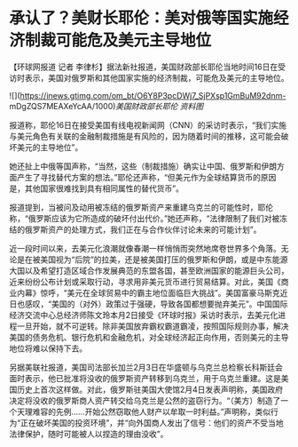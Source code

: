 # 承认了？美财长耶伦：美对俄等国实施经济制裁可能危及美元主导地位

【环球网报道 记者 李律杉】据法新社报道，美国财政部长耶伦当地时间16日在受访时表示，美国对俄罗斯和其他国家实施的经济制裁，可能危及美元的主导地位。

![](https://inews.gtimg.com/om_bt/O6Y8P3pcDWj7_SjPXsp1GmBuM92dnm-
mDgZQS7MEAXeYcAA/1000)_美国财政部长耶伦 资料图_

报道称，耶伦16日在接受美国有线电视新闻网（CNN）的采访时表示，“我们实施与美元角色有关联的金融制裁措施是有风险的，因为随着时间的推移，这可能会破坏美元的主导地位”。

她还扯上中俄等国声称，“当然，这些（制裁措施）确实让中国、俄罗斯和伊朗方面产生了寻找替代方案的想法。”耶伦还声称，“但美元作为全球结算货币的原因是，其他国家很难找到具有相同属性的替代货币”。

报道提到，当被问及动用被冻结的俄罗斯资产来重建乌克兰的可能性时，耶伦称，“俄罗斯应该为它所造成的破坏付出代价。”她还声称，“法律限制了我们对被冻结的俄罗斯资产的处理方式，我们正在与合作伙伴讨论未来的可能计划”。

近一段时间以来，去美元化浪潮就像春潮一样悄悄而突然地席卷世界多个角落。无论是在被美国视为“后院”的拉美，还是被美国打压的俄罗斯和伊朗，或是中东能源大国以及希望打造区域合作发展典范的东盟各国，甚至欧洲国家的能源巨头公司，近来纷纷公布计划或采取行动，寻求用非美元货币进行贸易结算。对此，美国《商业内幕》惊呼，“美元在全球贸易中的霸主地位面临巨大挑战”。美国富豪马斯克近日也感叹，“美国的（对外）政策过于强硬，导致各国都想要抛弃美元”。中国国际经济交流中心总经济师陈文玲本月2日接受《环球时报》采访时表示，去美元化进程一旦开始，就不可逆转。除非美国放弃霸权霸道霸凌，按照国际规则办事，解决美国的债务危机、银行危机和金融危机，对全球经济起正向作用，否则美元的主导地位将难以保持下去。

另据美联社报道，美国司法部长加兰2月3日在华盛顿与乌克兰总检察长科斯廷会面时表示，他已批准将没收的俄罗斯资产转移到乌克兰，用于乌克兰重建。这是美国历史上首次这样做。对此，俄罗斯驻美国大使馆2月4日发表声明称，美国政府决定将没收的俄罗斯商人资产转交给乌克兰是公然的盗窃行为。“（美方）制造了一个天理难容的先例……开始公然窃取他人财产以牟取一时利益。”声明称，类似行为“正在破坏美国的投资环境”，并“向外国商人发出了信号：他们的资产不受当地法律保护，随时可能被人以捏造的理由没收”。

